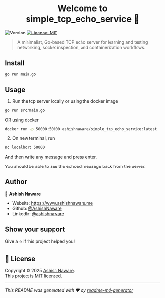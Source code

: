 <h1 align="center">Welcome to simple_tcp_echo_service 👋</h1>
<p>
  <img alt="Version" src="https://img.shields.io/badge/version-v1.0.0-blue.svg?cacheSeconds=2592000" />
  <a href="https://choosealicense.com/licenses/mit/" target="_blank">
    <img alt="License: MIT" src="https://img.shields.io/badge/License-MIT-yellow.svg" />
  </a>
</p>

> A minimalist, Go-based TCP echo server for learning and testing networking, socket inspection, and containerization workflows.

## Install

```sh
go run main.go
```

## Usage

1. Run the tcp server locally or using the docker image
```sh
go run src/main.go
```
OR using docker
```sh
docker run -p 50000:50000 ashishnaware/simple_tcp_echo_service:latest
```

2. On new terminal, run
```sh
nc localhost 50000
```
And then write any message and press enter.

You should be able to see the echoed message back from the server.

## Author

👤 **Ashish Naware**

* Website: https://www.ashishnaware.me
* Github: [@AshishNaware](https://github.com/AshishNaware)
* LinkedIn: [@ashishnaware](https://linkedin.com/in/ashishnaware)

## Show your support

Give a ⭐️ if this project helped you!

## 📝 License

Copyright © 2025 [Ashish Naware](https://github.com/https:\/\/github.com\/AshishNaware).<br />
This project is [MIT](https://choosealicense.com/licenses/mit/) licensed.

***
_This README was generated with ❤️ by [readme-md-generator](https://github.com/kefranabg/readme-md-generator)_